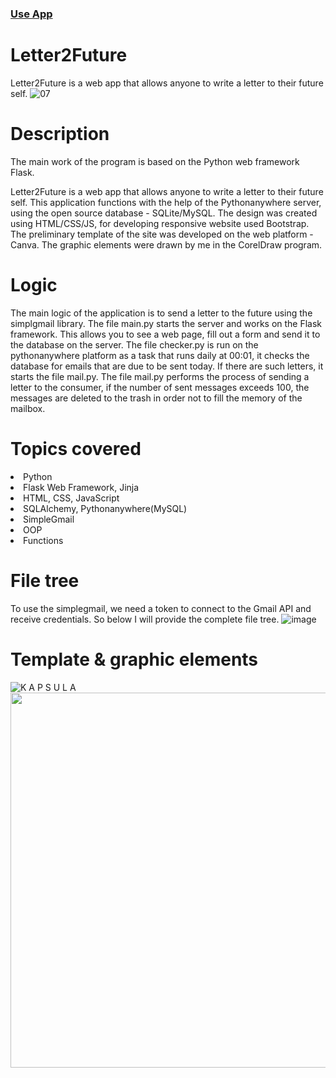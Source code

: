 ### <a href="http://kryna.pythonanywhere.com/">Use App</a>

# Letter2Future
Letter2Future is a web app that allows anyone to write a letter to their future self.
![07](https://user-images.githubusercontent.com/98818064/208551215-88601c76-987b-4ccf-ba65-dbfa56fd83ba.png)

# Description
The main work of the program is based on the Python web framework Flask.

Letter2Future is a web app that allows anyone to write a letter to their future self. 
This application functions with the help of the Pythonanywhere server, using the open source database - SQLite/MySQL. 
The design was created using HTML/CSS/JS, for developing responsive website used Bootstrap.
The preliminary template of the site was developed on the web platform - Сanva. The graphic elements were drawn by me in the CorelDraw program.

# Logic
The main logic of the application is to send a letter to the future using the simplgmail library. The file main.py starts the server and works on the Flask framework. This allows you to see a web page, fill out a form and send it to the database on the server. The file checker.py is run on the pythonanywhere platform as a task that runs daily at 00:01, it checks the database for emails that are due to be sent today. If there are such letters, it starts the file mail.py. The file mail.py performs the process of sending a letter to the consumer, if the number of sent messages exceeds 100, the messages are deleted to the trash in order not to fill the memory of the mailbox.

# Topics covered
<li>Python</li>

<li>Flask Web Framework, Jinja</li>

<li>HTML, CSS, JavaScript

<li>SQLAlchemy, Pythonanywhere(MySQL)</li>

<li>SimpleGmail</li>

<li>OOP</li>

<li>Functions</li>

# File tree
To use the simplegmail, we need a token to connect to the Gmail API and receive credentials. So below I will provide the complete file tree.
![image](https://user-images.githubusercontent.com/98818064/208489295-341132fe-8d6b-4796-bfd6-240d40fe6546.png)


# Template & graphic elements
![K A P S U L A ](https://user-images.githubusercontent.com/98818064/208470375-70480953-4b5a-48ac-bba9-4564154dccc0.png)
<img src="https://user-images.githubusercontent.com/98818064/208478660-2d570c6a-f844-4259-916c-aff18b7c9ae0.png" width=600px>
